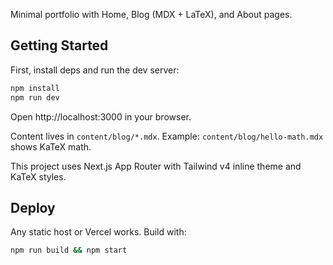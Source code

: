 Minimal portfolio with Home, Blog (MDX + LaTeX), and About pages.

## Getting Started

First, install deps and run the dev server:

```bash
npm install
npm run dev
```

Open http://localhost:3000 in your browser.

Content lives in `content/blog/*.mdx`. Example: `content/blog/hello-math.mdx` shows KaTeX math.

This project uses Next.js App Router with Tailwind v4 inline theme and KaTeX styles.

## Deploy

Any static host or Vercel works. Build with:

```bash
npm run build && npm start
```
